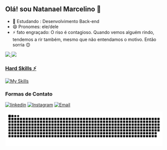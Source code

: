 
## Olá! sou Natanael Marcelino 🐘
- 🌱 Estudando : Desenvolvimento Back-end
- 😄 Pronomes: ele/dele
- ⚡ fato engraçado: O riso é contagioso. Quando vemos alguém rindo, tendemos a rir também, mesmo que não entendamos o motivo.
     Então sorria 😊



<div>
<a href="https://github.com/NatanBack77">
<img height="180em" src="https://github-readme-stats.vercel.app/api?username=NatanBack77&show_icons=true&bg_color=0D1117&border_radius=4.5&border_color=30363D&title_color=267cf7&text_color=FFFFFF&icon_color=F78166&theme=transparent">
<img height="180em" src="https://github-readme-stats.vercel.app/api/top-langs/?username=NatanBack77&layout=compact&show_icons=true&bg_color=0D1117&border_radius=4.5&border_color=30363D&title_color=267cf7&text_color=FFFFFF&theme=transparent">
</div>

</div>



### Hard Skills ⚡️

[![My Skills](https://skillicons.dev/icons?i=js,ts,express,nestjs,nodejs,php,py,postgres,mysql,linux,docker,kubernetes,githubactions,terraform)](https://skillicons.dev)

### Formas de Contato
  
[![linkedin](https://skillicons.dev/icons?i=linkedin)](https://www.linkedin.com/in/natanael-marcelino-78487b291/)
[![Instagram](https://skillicons.dev/icons?i=instagram)]()
[![Email](https://skillicons.dev/icons?i=email)](natan.devback@gmail.com)
  


<picture align="center">
  <source media="(prefers-color-scheme: dark)" srcset="https://raw.githubusercontent.com/NatanBack77/NatanBack77/output/github-contribution-grid-snake-dark.svg">
  <source media="(prefers-color-scheme: light)" srcset="https://raw.githubusercontent.com/NatanBack77/NatanBack77/output/github-contribution-grid-snake-dark.svg">
  <img align="center" alt="github contribution grid snake animation" src="https://raw.githubusercontent.com/mari4souza/mari4souza/output/github-contribution-grid-snake.svg">
</picture>
